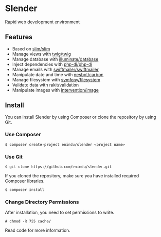 # Slender

Rapid web development environment

## Features

- Based on [slim/slim](https://www.slimframework.com)
- Manage views with [twig/twig](https://twig.symfony.com)
- Manage database with [illuminate/database](https://laravel.com/docs/8.x/database)
- Inject dependencies with [php-di/php-di](https://php-di.org)
- Manage emails with [swiftmailer/swiftmailer](https://swiftmailer.symfony.com)
- Manipulate date and time with [nesbot/carbon](https://carbon.nesbot.com)
- Manage filesystem with [symfony/filesystem](https://github.com/symfony/filesystem)
- Validate data with [rakit/validation](https://github.com/rakit/validation)
- Manipulate images with [intervention/image](https://github.com/Intervention/image)

## Install

You can install Slender by using Composer or clone the repository by using Git.

### Use Composer

```
$ composer create-project enindu/slender <project name>
```

### Use Git

```
$ git clone https://github.com/enindu/slender.git
```

If you cloned the repository, make sure you have installed required Composer libraries.

```
$ composer install
```

### Change Directory Permissions

After installation, you need to set permissions to write.

```
# chmod -R 755 cache/
```

Read code for more information.
